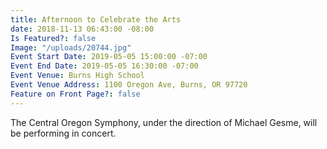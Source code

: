 ```yaml
---
title: Afternoon to Celebrate the Arts
date: 2018-11-13 06:43:00 -08:00
Is Featured?: false
Image: "/uploads/20744.jpg"
Event Start Date: 2019-05-05 15:00:00 -07:00
Event End Date: 2019-05-05 16:30:00 -07:00
Event Venue: Burns High School
Event Venue Address: 1100 Oregon Ave, Burns, OR 97720
Feature on Front Page?: false
---
```


The Central Oregon Symphony, under the direction of Michael Gesme, will be performing in concert.